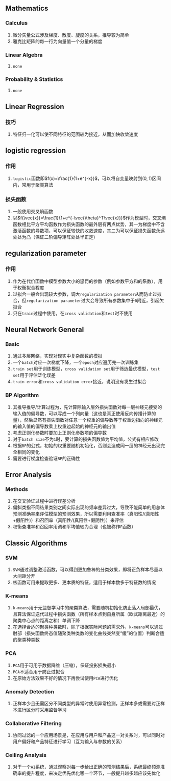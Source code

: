 Mathematics
-----------

### Calculus

1.  微分矢量公式涉及梯度、散度、旋度的关系，推导较为简单
2.  雅克比矩阵的每一行为向量值一个分量的梯度

### Linear Algebra

1.  `none`

### Probability & Statistics

1.  `none`

Linear Regression
-----------------

### 技巧

1.  特征归一化可以使不同特征的范围较为接近，从而加快收敛速度

logistic regression
-------------------

### 作用

1.  `logistic`函数即$f(x)=\frac{1}{1+e^{-x}}$，可以将自变量映射到$(0,1)$区间内，常用于聚类算法

### 损失函数

1.  一般使用交叉熵函数
2.  以$f(\vec{x})=\frac{1}{1+e^{-\vec{\theta}^T\vec{x}}}$作为模型时，交叉熵函数相比平方平均函数作为损失函数的最外层有两点优势，其一为梯度中不含激活函数的导数项，可以保证较快的收敛速度，其二为可以保证损失函数永远处处为凸（保证二阶偏导矩阵处处半正定）

regularization parameter
------------------------

### 作用

1.  作为在代价函数中模型参数大小的惩罚的参数（例如参数平方和的系数），用于权衡拟合程度
2.  过拟合一般会出现较大参数，调大`regularization parameter`从而防止过拟合，但`regularization parameter`过大会导致所有参数集中于`0`附近，引起欠拟合
3.  只在`train`过程中使用，在`cross validation`和`test`时不使用

Neural Network General
----------------------

### Basic

1.  通过多层网络，实现对现实中复杂函数的模拟
2.  一个`batch`对应一次梯度下降，一个`epoch`对应遍历完一次训练集
3.  `train set`用于训练模型，`cross validation set`用于筛选最优模型，`test set`用于评估泛化误差
4.  `train error`和`cross validation error`接近，说明没有发生过拟合

### BP Algorithm

1.  其推导推导/计算过程为，先计算除输入层外损失函数对每一层神经元接受的输入值的偏导数，可以写成一个列向量（这也是真正使用反向传播计算的量），然后显然有损失函数对任意一个权重的偏导数等于权重边指向的神经元的输入值的偏导数乘上权重边起始的神经元的输出值
2.  考虑正则化参数时要加上正则化参数项的偏导数
3.  对于`batch size`不为`1`时，要计算的损失函数值为平均值，公式有相应修改
4.  根据`BP`的公式，初始的权重要随机初始化，否则会造成同一层的神经元出现完全相同的变化
5.  需要进行梯度检查验证`BP`的正确性

Error Analysis
----------------------

### Methods

1. 在交叉验证过程中进行误差分析
2. 偏斜类指不同结果类别之间实际出现的频率差异过大，导致不能简单的用总体预测准确率来评估模型的预测效果，所以需要利用查准率（真阳性/(真阳性+假阳性)）和召回率（真阳性/(真阳性+假阴性)）来评估
3. 权衡查准率和召回率用调和平均值较为合理（也被称作`F`函数）

Classic Algorithms
----------------------

### SVM

1. `SVM`通过调整激活函数，可以得到更加鲁棒的分类效果，即将正负样本尽量以大间距分开
2. 核函数可用来提取更多、更本质的特征，适用于样本数多于特征数的情况

### K-means

1. `k-means`用于无监督学习中的聚类算法，需要随机初始化防止落入局部最优，且算法保证迭代过程中损失函数（所有样本点到自身所属（欧式距离最近）的聚类中心点的距离之和）单调下降
2. 在选择合适的聚类种类数时，除了根据实际问题的需求外，`k-means`可以通过肘部（损失函数终态值随聚类种类数的变化曲线突然变“缓”的位置）判断合适的聚类种类数

### PCA

1. `PCA`用于可用于数据降维（压缩），保证投影损失最小
2. `PCA`不适合用于防止过拟合
3. 在原始方法效果不好的情况下再尝试使用`PCA`进行优化

### Anomaly Detection

1. 正样本少且无需区分不同类型的异常时使用异常检测，正样本多或需要对正样本进行区分时采用监督学习

### Collaborative Filtering

1. 协同过滤的一个应用场景是，在应用与用户和产品这一对关系时，可以同时对用户偏好和产品特征进行学习（互为输入与参数的关系）

### Ceiling Analysis

1. 对于一个`AI`系统，通过观察对每一步给出正确的预测结果后，系统最终预测准确率的提升程度，来决定优先优化哪一个环节，一般提升越多越应该先优化